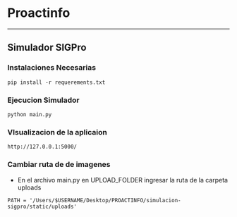 # Proactinfo
---
## Simulador SIGPro 

### Instalaciones Necesarias 
~~~
pip install -r requerements.txt
~~~
### Ejecucion Simulador

~~~
python main.py
~~~

### VIsualizacion de la aplicaion

~~~
http://127.0.0.1:5000/
~~~

### Cambiar ruta de de imagenes
- En el archivo main.py en UPLOAD_FOLDER ingresar la ruta de la carpeta uploads
~~~
PATH = '/Users/$USERNAME/Desktop/PROACTINFO/simulacion-sigpro/static/uploads'
~~~